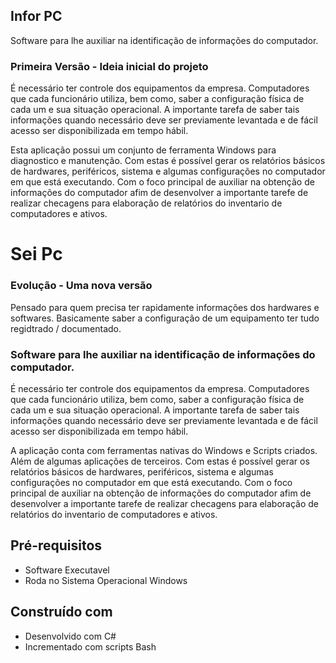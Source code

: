 ## Infor PC

Software para lhe auxiliar na identificação de informações do computador.

### Primeira Versão - Ideia inicial do projeto

É necessário ter controle dos equipamentos da empresa. Computadores que cada funcionário utiliza, bem como, saber a configuração física de cada um e sua situação operacional. A importante tarefa de saber tais informações quando necessário deve ser previamente levantada e de fácil acesso ser disponibilizada em tempo hábil.

Esta aplicação possui um conjunto de ferramenta Windows para diagnostico e manutenção. Com estas é possível gerar os relatórios básicos de hardwares, periféricos, sistema e algumas configurações no computador em que está executando. Com o foco principal de auxiliar na obtenção de informações do computador afim de desenvolver a importante tarefe de realizar checagens para elaboração de relatórios do inventario de computadores e ativos.

# Sei Pc

### Evolução - Uma nova versão

Pensado para quem precisa ter rapidamente informações dos hardwares e softwares. Basicamente saber a configuração de um equipamento ter tudo regidtrado / documentado.

### Software para lhe auxiliar na identificação de informações do computador.

É necessário ter controle dos equipamentos da empresa. Computadores que cada funcionário utiliza, bem como, saber a configuração física de cada um e sua situação operacional. A importante tarefa de saber tais informações quando necessário deve ser previamente levantada e de fácil acesso ser disponibilizada em tempo hábil.

A aplicação conta com ferramentas nativas do Windows e Scripts criados. Além de algumas aplicações de terceiros. Com estas é possível gerar os relatórios básicos de hardwares, periféricos, sistema e algumas configurações no computador em que está executando. Com o foco principal de auxiliar na obtenção de informações do computador afim de desenvolver a importante tarefe de realizar checagens para elaboração de relatórios do inventario de computadores e ativos.

## Pré-requisitos

* Software Executavel
* Roda no Sistema Operacional Windows

## Construído com

* Desenvolvido com C#
* Incrementado com scripts Bash

